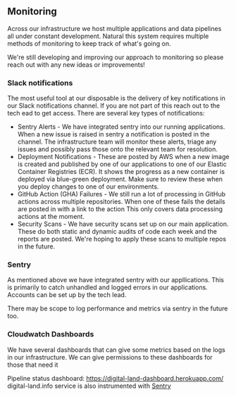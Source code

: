 ## Monitoring

Across our infrastructure we host multiple applications and data pipelines all under  constant development. Natural this system requires multiple methods of monitoring to keep track of what's going on.

We're still developing and improving our approach to monitoring so please reach out with any new ideas or improvements!

### Slack notifications

The most useful tool at our disposable is the delivery of key notifications in our Slack notifications channel. If you are not part of this reach out to the tech ead to get access. There are several key types of notifications:

* Sentry Alerts - We have integrated sentry into our running applications. When a new issue is raised in sentry a notification is posted in the channel. The infrastructure team will monitor these alerts, triage any issues and possibly pass those onto the relevant team for resolution.
* Deployment Notifications - These are posted by AWS when a new image is created and published by one of our applications to one of our Elastic Container Registries (ECR). It shows the progress as a new container is deployed via blue-green deployment. Make sure to review these when you deploy changes to one of our environments.
* GitHub Action (GHA) Failures - We still run a lot of processing in GitHub actions across multiple repositories. When one of these fails the details are posted in with a link to the action This only covers data processing actions at the moment. 
* Security Scans - We have security scans set up on our main application. These do both static and dynamic audits of code each  week and the reports are posted. We're hoping to apply these scans to multiple repos in the future.

### Sentry

As mentioned above we have integrated sentry with our appllications. This is primarily to catch unhandled and logged errors in our applications. Accounts can be set up by the tech lead. 

There may be scope to log performance and metrics via sentry in the  future too.

###  Cloudwatch Dashboards

We have several dashboards that can give some metrics based on the logs in our infrastructure. We can give permissions to these dashboards for those that need it





Pipeline status dashboard: https://digital-land-dashboard.herokuapp.com/
digital-land.info service is also instrumented with [Sentry](https://sentry.io/organizations/dluhc-digital-land/issues/)